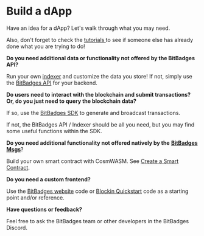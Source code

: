 # Build a dApp

Have an idea for a dApp? Let's walk through what you may need.

Also, don't forget to check the [tutorials ](../tutorials.md)to see if someone else has already done what you are trying to do!

**Do you need additional data or functionality not offered by the BitBadges API?**

Run your own [indexer](../../indexer-api/indexer.md) and customize the data you store! If not, simply use the [BitBadges API](broken-reference) for your backend.

**Do users need to interact with the blockchain and submit transactions?** **Or, do you just need to query the blockchain data?**

If so, use the [BitBadges SDK](broken-reference) to generate and broadcast transactions.&#x20;

If not, the BitBadges API / Indexer should be all you need, but you may find some useful functions within the SDK.

**Do you need additional functionality not offered natively by the** [**BitBadges Msgs**](../cosmos-sdk-msgs/)?&#x20;

Build your own smart contract with CosmWASM. See [Create a Smart Contract](create-a-smart-contract.md).&#x20;

**Do you need a custom frontend?**

Use the [BitBadges website](broken-reference) code or [Blockin Quickstart](https://github.com/Blockin-Labs/blockin-quickstart) code as a starting point and/or reference.

**Have questions or feedback?**

Feel free to ask the BitBadges team or other developers in the BitBadges Discord.
